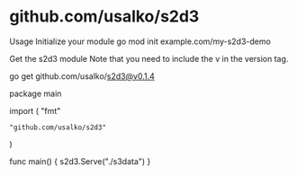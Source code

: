 # github.com/usalko/s2d3

Usage
Initialize your module
go mod init example.com/my-s2d3-demo

Get the s2d3 module
Note that you need to include the v in the version tag.

go get github.com/usalko/s2d3@v0.1.4

package main

import (
    "fmt"

    "github.com/usalko/s2d3"
)

func main() {
    s2d3.Serve("./s3data")
}
